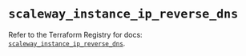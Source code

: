 # `scaleway_instance_ip_reverse_dns`

Refer to the Terraform Registry for docs: [`scaleway_instance_ip_reverse_dns`](https://registry.terraform.io/providers/scaleway/scaleway/2.59.0/docs/resources/instance_ip_reverse_dns).

